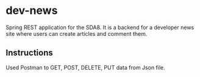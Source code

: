 # dev-news

Spring REST application for the SDA8. It is a backend for a developer news site where users can create articles and comment them. 

## Instructions

Used Postman to GET, POST, DELETE, PUT data from Json file.
 
